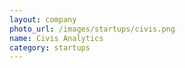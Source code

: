 ```yaml
---
layout: company
photo_url: /images/startups/civis.png
name: Civis Analytics
category: startups
---
```

